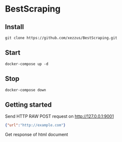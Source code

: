 # BestScraping

## Install
```git clone https://github.com/xezzus/BestScraping.git```

## Start

```docker-compose up -d```
## Stop
```docker-compose down```

## Getting started

Send HTTP RAW POST request on http://127.0.0.1:9001
```json
{"url":"http://example.com"}
```
Get response of html document
